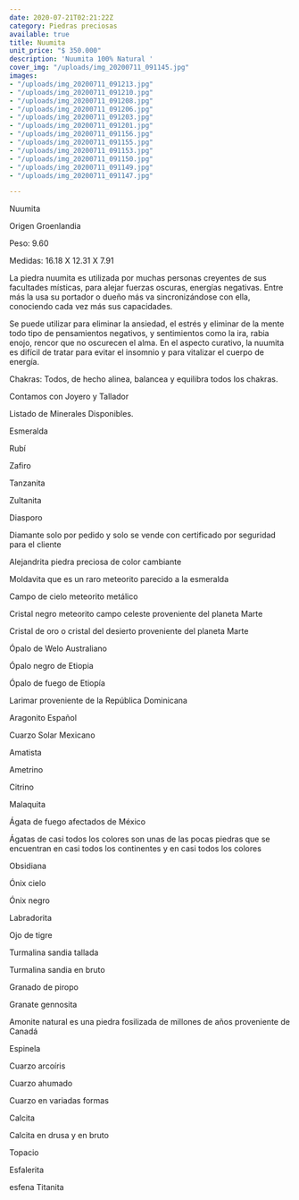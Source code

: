 ```yaml
---
date: 2020-07-21T02:21:22Z
category: Piedras preciosas
available: true
title: Nuumita
unit_price: "$ 350.000"
description: 'Nuumita 100% Natural '
cover_img: "/uploads/img_20200711_091145.jpg"
images:
- "/uploads/img_20200711_091213.jpg"
- "/uploads/img_20200711_091210.jpg"
- "/uploads/img_20200711_091208.jpg"
- "/uploads/img_20200711_091206.jpg"
- "/uploads/img_20200711_091203.jpg"
- "/uploads/img_20200711_091201.jpg"
- "/uploads/img_20200711_091156.jpg"
- "/uploads/img_20200711_091155.jpg"
- "/uploads/img_20200711_091153.jpg"
- "/uploads/img_20200711_091150.jpg"
- "/uploads/img_20200711_091149.jpg"
- "/uploads/img_20200711_091147.jpg"

---
```

Nuumita

Origen Groenlandia

Peso: 9.60

Medidas: 16.18 X 12.31 X 7.91

La piedra nuumita es utilizada por muchas personas creyentes de sus facultades místicas, para alejar fuerzas oscuras, energías negativas. Entre más la usa su portador o dueño más va sincronizándose con ella, conociendo cada vez más sus capacidades.

Se puede utilizar para eliminar la ansiedad, el estrés y eliminar de la mente todo tipo de pensamientos negativos, y sentimientos como la ira, rabia enojo, rencor que no oscurecen el alma. En el aspecto curativo, la nuumita es difícil de tratar para evitar el insomnio y para vitalizar el cuerpo de energía.

Chakras: Todos, de hecho alinea, balancea y equilibra todos los chakras.

Contamos con Joyero y Tallador

Listado de Minerales Disponibles.

Esmeralda

Rubí

Zafiro

Tanzanita

Zultanita

Diasporo

Diamante solo por pedido y solo se vende con certificado por seguridad para el cliente

Alejandrita piedra preciosa de color cambiante

Moldavita que es un raro meteorito parecido a la esmeralda

Campo de cielo meteorito metálico

Cristal negro meteorito campo celeste proveniente del planeta Marte

Cristal de oro o cristal del desierto proveniente del planeta Marte

Ópalo de Welo Australiano

Ópalo negro de Etiopia

Ópalo de fuego de Etiopía

Larimar proveniente de la República Dominicana

Aragonito Español

Cuarzo Solar Mexicano

Amatista

Ametrino

Citrino

Malaquita

Ágata de fuego afectados de México

Ágatas de casi todos los colores son unas de las pocas piedras que se encuentran en casi todos los continentes y en casi todos los colores

Obsidiana

Ónix cielo

Ónix negro

Labradorita

Ojo de tigre

Turmalina sandia tallada

Turmalina sandia en bruto

Granado de piropo

Granate gennosita

Amonite natural es una piedra fosilizada de millones de años proveniente de Canadá

Espinela

Cuarzo arcoíris

Cuarzo ahumado

Cuarzo en variadas formas

Calcita

Calcita en drusa y en bruto

Topacio

Esfalerita

esfena Titanita